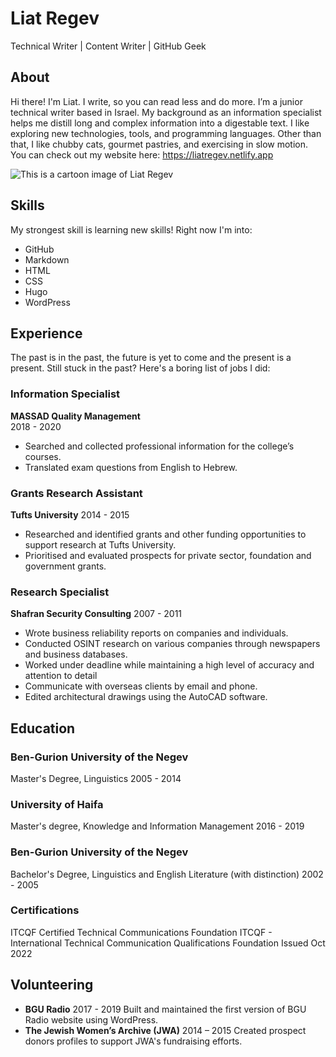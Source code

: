 # Liat Regev
Technical Writer | Content Writer | GitHub Geek
## About
Hi there! I'm Liat.
I write, so you can read less and do more. I’m a junior technical writer based in Israel. My background as an information specialist helps me distill long and complex information into a digestable text. I like exploring new technologies, tools, and programming languages. Other than that, I like chubby cats, gourmet pastries, and exercising in slow motion.  You can check out my website here: https://liatregev.netlify.app

![This is a cartoon image of Liat Regev](https://github.com/liat-regev/student-showcase/blob/1b107a21bb5c8d6ff714dc32884b4f7181ca071d/student-work/2022/Liat-Regev/cartoon_me.png)

## Skills
My strongest skill is learning new skills!
Right now I'm into:
* GitHub
* Markdown
* HTML
* CSS
* Hugo
* WordPress

## Experience
The past is in the past, the future is yet to come and the present is a present.
Still stuck in the past? Here's a boring list of jobs I did:
### Information Specialist 
**MASSAD Quality Management**  
2018 - 2020
* Searched and collected professional information for the college’s courses.
* Translated exam questions from English to Hebrew.

### Grants Research Assistant
**Tufts University**
2014 - 2015
* Researched and identified grants and other funding opportunities to support research at Tufts University.
* Prioritised and evaluated prospects for private sector, foundation and government grants.

### Research Specialist
**Shafran Security Consulting**
2007 - 2011
* Wrote business reliability reports on companies and individuals. 
* Conducted OSINT research on various companies through newspapers and business databases.
* Worked under deadline while maintaining a high level of accuracy and attention to detail
* Communicate with overseas clients by email and phone.
* Edited architectural drawings using the AutoCAD software.

## Education
### Ben-Gurion University of the Negev 
Master's Degree, Linguistics
2005 - 2014

### University of Haifa 
Master's degree, Knowledge and Information Management
2016 - 2019

### Ben-Gurion University of the Negev
Bachelor's Degree, Linguistics and English Literature (with distinction) 
2002 - 2005

### Certifications
ITCQF Certified Technical Communications Foundation 
ITCQF - International Technical Communication Qualifications Foundation
Issued Oct 2022 

## Volunteering
* **BGU Radio**
    2017 - 2019
    Built and maintained the first version of BGU Radio website using WordPress.
* **The Jewish Women’s Archive (JWA)**
    2014 – 2015
    Created prospect donors profiles to support JWA's fundraising efforts.
